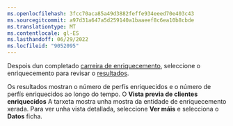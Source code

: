 ```yaml
---
ms.openlocfilehash: 3fcc70aca85a49d3882feffe934eeed70e403c43
ms.sourcegitcommit: a97d31a647a5d259140a1baaeef8c6ea10b8cbde
ms.translationtype: MT
ms.contentlocale: gl-ES
ms.lasthandoff: 06/29/2022
ms.locfileid: "9052095"
---
```

Despois dun completado [carreira de enriquecemento](../enrichment-hub.md#run-or-refresh-enrichments), seleccione o enriquecemento para revisar o [resultados](../enrichment-hub.md#view-enrichment-results). 

Os resultados mostran o número de perfís enriquecidos e o número de perfís enriquecidos ao longo do tempo. O **Vista previa de clientes enriquecidos** A tarxeta mostra unha mostra da entidade de enriquecemento xerada. Para ver unha vista detallada, seleccione **Ver máis** e selecciona o **Datos** ficha.
